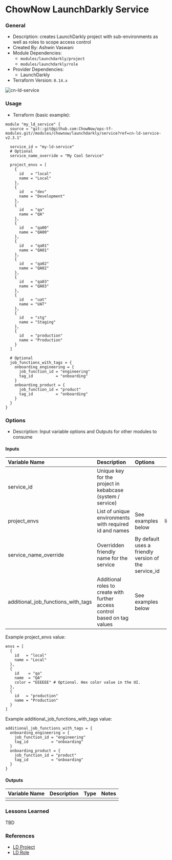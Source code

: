 # ChowNow LaunchDarkly Service

### General

* Description: creates LaunchDarkly project with sub-environments as well as roles to scope access control
* Created By: Ashwin Vaswani
* Module Dependencies:
  * `modules/launchdarkly/project`
  * `modules/launchdarkly/role`
* Provider Dependencies:
  * LaunchDarkly
* Terraform Version: `0.14.x`

![cn-ld-service](https://github.com/ChowNow/ops-tf-modules/workflows/cn-ld-service/badge.svg)

### Usage

* Terraform (basic example):

```hcl
module "my_ld_service" {
  source = "git::git@github.com:ChowNow/ops-tf-modules.git//modules/chownow/launchdarkly/service?ref=cn-ld-service-v2.3.1"

  service_id = "my-ld-service"
  # Optional
  service_name_override = "My Cool Service"

  project_envs = [
    {
      id   = "local"
      name = "Local"
    },
    {
      id   = "dev"
      name = "Development"
    },
    {
      id   = "qa"
      name = "QA"
    },
    {
      id   = "qa00"
      name = "QA00"
    },
    {
      id   = "qa01"
      name = "QA01"
    },
    {
      id   = "qa02"
      name = "QA02"
    },
    {
      id   = "qa03"
      name = "QA03"
    },
    {
      id   = "uat"
      name = "UAT"
    },
    {
      id   = "stg"
      name = "Staging"
    },
    {
      id   = "production"
      name = "Production"
    }
  ]

  # Optional
  job_functions_with_tags = {
    onboarding_engineering = {
      job_function_id = "engineering"
      tag_id          = "onboarding"
    }
    onboarding_product = {
      job_function_id = "product"
      tag_id          = "onboarding"
    }
  }
}
```

### Options

* Description: Input variable options and Outputs for other modules to consume

#### Inputs

| Variable Name              | Description                                    | Options                             |  Type   | Required? | Notes |
| :------------------------- | :--------------------------------------------- | :---------------------------------- | :-----: | :-------: | :---- |
| service_id        | Unique key for the project in kebabcase (system / service)                   |                                     | string  |    Yes     | N/A   |
| project_envs                   | List of unique environments with required id and names                      | See examples below                     | list(object)  |    Yes     | N/A   |
| service_name_override        | Overridden friendly name for the service                   | By default uses a friendly version of the service_id                                    | string  |    No     | N/A   |
| additional_job_functions_with_tags                      | Additional roles to create with further access control based on tag values                    | See examples below               | object  |    No    | N/A   |

Example project_envs value:

```hcl
envs = [
  {
    id   = "local"
    name = "Local"
  },
  {
    id    = "qa"
    name  = "QA"
    color = "EEEEEE" # Optional. Hex color value in the UI.
  },
  {
    id   = "production"
    name = "Production"
  }
]
```

Example additional_job_functions_with_tags value:

```hcl
additional_job_functions_with_tags = {
  onboarding_engineering = {
    job_function_id = "engineering"
    tag_id          = "onboarding"
  }
  onboarding_product = {
    job_function_id = "product"
    tag_id          = "onboarding"
  }
}
```

#### Outputs

| Variable Name | Description            |  Type  | Notes |
| :------------ | :--------------------- | :----: | :---- |
|               |                        |        |       |

### Lessons Learned

TBD


### References

* [LD Project](../../../launchdarkly/project)
* [LD Role](../../../launchdarkly/role)

